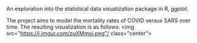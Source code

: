 An exploration into the statistical data visualization package in R, *ggplot*.

The project aims to model the mortality rates of COVID versus SARS over time. The resulting visualization is as follows:
<img src="https://i.imgur.com/zuXMmoi.png"/ class="center">
